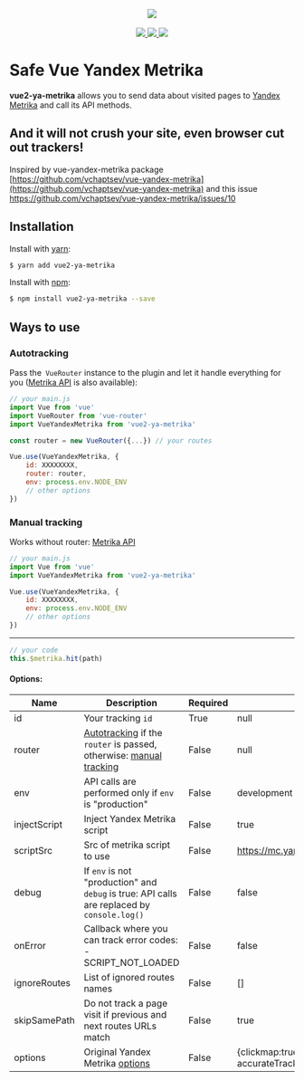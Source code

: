 <p align="center">
    <img src="https://i.imgur.com/iu7VdZ7.png" />
    <br>
    <br>
    <a href="https://badge.fury.io/js/vue2-ya-metrika">
        <img src="https://badge.fury.io/js/vue2-ya-metrika.svg" />
    </a>
    <a href="https://www.npmjs.com/package/vue2-ya-metrika">
        <img src="https://img.shields.io/npm/dm/vue2-ya-metrika.svg" />
    </a>
    <a href="[![Coverage Status](https://coveralls.io/repos/github/BEARlogin/vue2-ya-metrika/badge.svg?branch=develop)](https://coveralls.io/github/BEARlogin/vue2-ya-metrika?branch=develop">
        <img src="https://coveralls.io/repos/github/BEARlogin/vue2-ya-metrika/badge.svg?branch=develop" />
    </a>
</p>



# Safe Vue Yandex Metrika

**vue2-ya-metrika** allows you to send data about visited pages to [Yandex Metrika] and call its API methods.

## And it will not crush your site, even browser cut out trackers!

Inspired by vue-yandex-metrika package [https://github.com/vchaptsev/vue-yandex-metrika](https://github.com/vchaptsev/vue-yandex-metrika)
and this issue https://github.com/vchaptsev/vue-yandex-metrika/issues/10

## Installation

Install with [yarn]:

```bash
$ yarn add vue2-ya-metrika
```

Install with [npm]:

```bash
$ npm install vue2-ya-metrika --save
```


## Ways to use

### <a name="autotracking">Autotracking</a>

Pass the` VueRouter` instance to the plugin and let it handle everything for you ([Metrika API] is also available):
```javascript
// your main.js
import Vue from 'vue'
import VueRouter from 'vue-router'
import VueYandexMetrika from 'vue2-ya-metrika'                               

const router = new VueRouter({...}) // your routes

Vue.use(VueYandexMetrika, {
    id: XXXXXXXX,
    router: router,
    env: process.env.NODE_ENV
    // other options
})
```


### <a name="manual">Manual tracking</a>

Works without router: [Metrika API]
```javascript
// your main.js
import Vue from 'vue'
import VueYandexMetrika from 'vue2-ya-metrika'                               

Vue.use(VueYandexMetrika, {
    id: XXXXXXXX,
    env: process.env.NODE_ENV
    // other options
})
```
___

```javascript
// your code
this.$metrika.hit(path)
```

#### Options:

| Name         | Description                                                                                             | Required | Default                                                    |
|--------------|---------------------------------------------------------------------------------------------------------| -------- |------------------------------------------------------------|
| id           | Your tracking `id`                                                                                      | True     | null                                                       |
| router       | [Autotracking](#autotracking) if the `router` is passed, otherwise: [manual tracking](#manual-tracking) | False    | null                                                       |
| env          | API calls are performed only if `env` is "production"                                                   | False    | development                                                |
| injectScript | Inject Yandex Metrika script                                                                            | False    | true                                                       |
| scriptSrc    | Src of metrika script to use                                                                            | False    | https://mc.yandex.ru/metrika/tag.js                        |
| debug        | If `env` is not "production" and `debug` is true: API calls are replaced by `console.log()`             | False    | false                                                      |
| onError      | Callback where you can track error codes: <br/> - SCRIPT_NOT_LOADED                                     | False    | false                                                      |
| ignoreRoutes | List of ignored routes names                                                                            | False    | []                                                         |
| skipSamePath | Do not track a page visit if previous and next routes URLs match                                        | False    | true                                                       |
| options      | Original Yandex Metrika [options](https://yandex.ru/support/metrika/code/counter-initialize.html)       | False    | {clickmap:true, trackLinks:true, accurateTrackBounce:true} |



[Yandex Metrika]: https://metrika.yandex.ru
[yarn]: https://yarnpkg.com
[npm]: https://npmjs.com
[Metrika API]: https://yandex.ru/support/metrika/objects/method-reference.html
